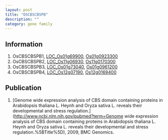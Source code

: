 ```yaml
---
layout: post
title: "OSCBSCBSPB"
description: ""
category: gene family
---
```


## Information
1. OsCBSCBSPB1, [LOC_Os01g69900](http://rice.plantbiology.msu.edu/cgi-bin/ORF_infopage.cgi?orf=LOC_Os01g69900), [Os01g0923300](http://rapdb.dna.affrc.go.jp/viewer/gbrowse_details/irgsp1?name=Os01g0923300)
2. OsCBSCBSPB2, [LOC_Os11g06930](http://rice.plantbiology.msu.edu/cgi-bin/ORF_infopage.cgi?orf=LOC_Os11g06930), [Os11g0170300](http://rapdb.dna.affrc.go.jp/viewer/gbrowse_details/irgsp1?name=Os11g0170300)
3. OsCBSCBSPB3, [LOC_Os01g73040](http://rice.plantbiology.msu.edu/cgi-bin/ORF_infopage.cgi?orf=LOC_Os01g73040), [Os01g0961200](http://rapdb.dna.affrc.go.jp/viewer/gbrowse_details/irgsp1?name=Os01g0961200)
4. OsCBSCBSPB4, [LOC_Os12g07190](http://rice.plantbiology.msu.edu/cgi-bin/ORF_infopage.cgi?orf=LOC_Os12g07190), [Os12g0169400](http://rapdb.dna.affrc.go.jp/viewer/gbrowse_details/irgsp1?name=Os12g0169400)

## Publication
1. [Genome wide expression analysis of CBS domain containing proteins in Arabidopsis thaliana L. Heynh and Oryza sativa L. reveals their developmental and stress regulation.](http://www.ncbi.nlm.nih.gov/pubmed?term=Genome wide expression analysis of CBS domain containing proteins in Arabidopsis thaliana L. Heynh and Oryza sativa L. reveals their developmental and stress regulation.%5BTitle%5D), 2009, BMC Genomics.


